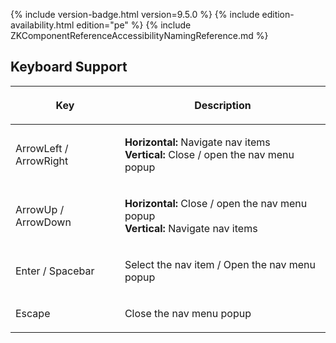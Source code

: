  {% include
version-badge.html version=9.5.0 %} {% include edition-availability.html edition="pe" %} {% include
ZKComponentReferenceAccessibilityNamingReference.md %}

## Keyboard Support

<table>
<thead>
<tr class="header">
<th><center>
<p>Key</p>
</center></th>
<th><center>
<p>Description</p>
</center></th>
</tr>
</thead>
<tbody>
<tr class="odd">
<td><p>ArrowLeft / ArrowRight</p></td>
<td><p><b>Horizontal:</b> Navigate nav items<br />
<b>Vertical:</b> Close / open the nav menu popup</p></td>
</tr>
<tr class="even">
<td><p>ArrowUp / ArrowDown</p></td>
<td><p><b>Horizontal:</b> Close / open the nav menu popup<br />
<b>Vertical:</b> Navigate nav items</p></td>
</tr>
<tr class="odd">
<td><p>Enter / Spacebar</p></td>
<td><p>Select the nav item / Open the nav menu popup</p></td>
</tr>
<tr class="even">
<td><p>Escape</p></td>
<td><p>Close the nav menu popup</p></td>
</tr>
</tbody>
</table>
